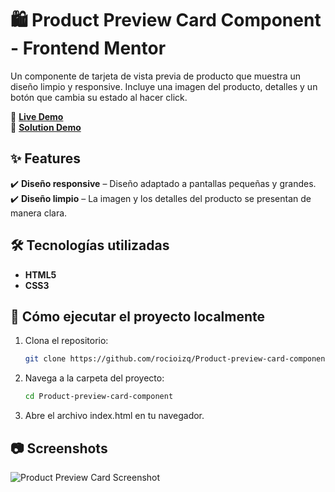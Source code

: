 # 🛍 Product Preview Card Component - Frontend Mentor

Un componente de tarjeta de vista previa de producto que muestra un diseño limpio y responsive. Incluye una imagen del producto, detalles y un botón que cambia su estado al hacer click.

🔗 **[Live Demo](https://product-preview-card-component-mocha-phi.vercel.app/)**  
🔗 **[Solution Demo](https://www.frontendmentor.io/solutions/product-preview-card-solution-Kqxzv0_AAi)**  

## ✨ Features  
✔️ **Diseño responsive** – Diseño adaptado a pantallas pequeñas y grandes.
✔️ **Diseño limpio** – La imagen y los detalles del producto se presentan de manera clara.  

## 🛠️ Tecnologías utilizadas 
- **HTML5**   
- **CSS3** 

## 🚀 Cómo ejecutar el proyecto localmente  
1. Clona el repositorio: 
    ```bash
    git clone https://github.com/rocioizq/Product-preview-card-component.git
    ```  
2. Navega a la carpeta del proyecto: 
    ```bash
    cd Product-preview-card-component
    ```  
3. Abre el archivo index.html en tu navegador.  

## 📷 Screenshots  
![Product Preview Card Screenshot](/design/desktop-preview.jpg)  
